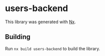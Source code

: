 # users-backend

This library was generated with [Nx](https://nx.dev).

## Building

Run `nx build users-backend` to build the library.
